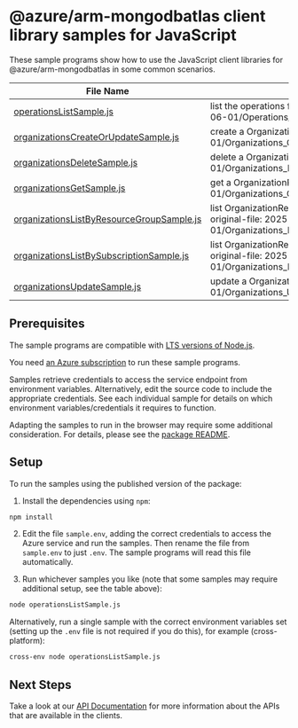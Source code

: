 # @azure/arm-mongodbatlas client library samples for JavaScript

These sample programs show how to use the JavaScript client libraries for @azure/arm-mongodbatlas in some common scenarios.

| **File Name**                                                                       | **Description**                                                                                                                            |
| ----------------------------------------------------------------------------------- | ------------------------------------------------------------------------------------------------------------------------------------------ |
| [operationsListSample.js][operationslistsample]                                     | list the operations for the provider x-ms-original-file: 2025-06-01/Operations_List_MaximumSet_Gen.json                                    |
| [organizationsCreateOrUpdateSample.js][organizationscreateorupdatesample]           | create a OrganizationResource x-ms-original-file: 2025-06-01/Organizations_CreateOrUpdate_MaximumSet_Gen.json                              |
| [organizationsDeleteSample.js][organizationsdeletesample]                           | delete a OrganizationResource x-ms-original-file: 2025-06-01/Organizations_Delete_MaximumSet_Gen.json                                      |
| [organizationsGetSample.js][organizationsgetsample]                                 | get a OrganizationResource x-ms-original-file: 2025-06-01/Organizations_Get_MaximumSet_Gen.json                                            |
| [organizationsListByResourceGroupSample.js][organizationslistbyresourcegroupsample] | list OrganizationResource resources by resource group x-ms-original-file: 2025-06-01/Organizations_ListByResourceGroup_MaximumSet_Gen.json |
| [organizationsListBySubscriptionSample.js][organizationslistbysubscriptionsample]   | list OrganizationResource resources by subscription ID x-ms-original-file: 2025-06-01/Organizations_ListBySubscription_MaximumSet_Gen.json |
| [organizationsUpdateSample.js][organizationsupdatesample]                           | update a OrganizationResource x-ms-original-file: 2025-06-01/Organizations_Update_MaximumSet_Gen.json                                      |

## Prerequisites

The sample programs are compatible with [LTS versions of Node.js](https://github.com/nodejs/release#release-schedule).

You need [an Azure subscription][freesub] to run these sample programs.

Samples retrieve credentials to access the service endpoint from environment variables. Alternatively, edit the source code to include the appropriate credentials. See each individual sample for details on which environment variables/credentials it requires to function.

Adapting the samples to run in the browser may require some additional consideration. For details, please see the [package README][package].

## Setup

To run the samples using the published version of the package:

1. Install the dependencies using `npm`:

```bash
npm install
```

2. Edit the file `sample.env`, adding the correct credentials to access the Azure service and run the samples. Then rename the file from `sample.env` to just `.env`. The sample programs will read this file automatically.

3. Run whichever samples you like (note that some samples may require additional setup, see the table above):

```bash
node operationsListSample.js
```

Alternatively, run a single sample with the correct environment variables set (setting up the `.env` file is not required if you do this), for example (cross-platform):

```bash
cross-env node operationsListSample.js
```

## Next Steps

Take a look at our [API Documentation][apiref] for more information about the APIs that are available in the clients.

[operationslistsample]: https://github.com/Azure/azure-sdk-for-js/blob/main/sdk/mongodbatlas/arm-mongodbatlas/samples/v1/javascript/operationsListSample.js
[organizationscreateorupdatesample]: https://github.com/Azure/azure-sdk-for-js/blob/main/sdk/mongodbatlas/arm-mongodbatlas/samples/v1/javascript/organizationsCreateOrUpdateSample.js
[organizationsdeletesample]: https://github.com/Azure/azure-sdk-for-js/blob/main/sdk/mongodbatlas/arm-mongodbatlas/samples/v1/javascript/organizationsDeleteSample.js
[organizationsgetsample]: https://github.com/Azure/azure-sdk-for-js/blob/main/sdk/mongodbatlas/arm-mongodbatlas/samples/v1/javascript/organizationsGetSample.js
[organizationslistbyresourcegroupsample]: https://github.com/Azure/azure-sdk-for-js/blob/main/sdk/mongodbatlas/arm-mongodbatlas/samples/v1/javascript/organizationsListByResourceGroupSample.js
[organizationslistbysubscriptionsample]: https://github.com/Azure/azure-sdk-for-js/blob/main/sdk/mongodbatlas/arm-mongodbatlas/samples/v1/javascript/organizationsListBySubscriptionSample.js
[organizationsupdatesample]: https://github.com/Azure/azure-sdk-for-js/blob/main/sdk/mongodbatlas/arm-mongodbatlas/samples/v1/javascript/organizationsUpdateSample.js
[apiref]: https://learn.microsoft.com/javascript/api/@azure/arm-mongodbatlas?view=azure-node-preview
[freesub]: https://azure.microsoft.com/free/
[package]: https://github.com/Azure/azure-sdk-for-js/tree/main/sdk/mongodbatlas/arm-mongodbatlas/README.md
